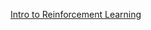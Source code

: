 
<a href="https://lilianweng.github.io/posts/2018-02-19-rl-overview/"> Intro to Reinforcement Learning </a>
